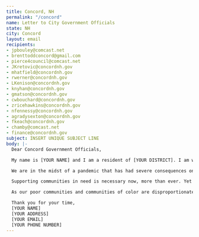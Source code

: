 ```yaml
---
title: Concord, NH
permalink: "/concord"
name: Letter to City Government Officials
state: NH
city: Concord
layout: email
recipients:
- jpbouley@comcast.net
- brenttoddconcord@gmail.com
- pierce4council@comcast.net
- JKretovic@concordnh.gov
- mhatfield@concordnh.gov
- rwerner@concordnh.gov
- LKenison@concordnh.gov
- knyhan@concordnh.gov
- gmatson@concordnh.gov
- cwbouchard@concordnh.gov
- zricehawkins@concordnh.gov
- nfennessy@concordnh.gov
- agradysexton@concordnh.gov
- fkeach@concordnh.gov
- chamby@comcast.net
- finance@concordnh.gov
subject: INSERT UNIQUE SUBJECT LINE
body: |-
  Dear Concord Government Officials,

  My name is [YOUR NAME] and I am a resident of [YOUR DISTRICT]. I am writing to demand that the City Council adopt a People’s Budget that prioritizes community wellbeing and redirects funding away from the police and towards social services that actually keep our community safe.

  We are in the midst of a pandemic that has had severe consequences on our city. As of April 2020, the unemployment rate in Merrimack County has skyrocketed to 15.8% of the labor force. According to Concord Coalition to End Homelessness we are “bracing for a new wave of homelessness.” The responsibility of solving this rising crisis cannot fall on outside organizations and private donors.

  Supporting communities in need is necessary now, more than ever. Yet the FY 2021 Budget would increase the Concord Police's budget by nearly a million dollars. Research shows that a living wage, access to holistic health services and treatment, educational opportunity, and stable housing are far more successful promoting community safety than police or prisons. As such, I demand more aggressive financial support be directed to those areas, particularly in response to the economic impact of COVID-19. I insist as a taxpayer of the city of Concord that funds be reallocated from the Concord Police to Human Services to ensure that the basic needs of all Concord citizens are met.

  As our poor communities and communities of color are disproportionate targets of police violence and disproportionately affected by the COVID-19 pandemic, the current proposed budget for 2021 that would increase the budget of the Concord Police is unacceptable. We must join the calls of those across the country to Defund The Police and demand a budget that adequately and ethically meets the needs of at-risk Concord residents during this trying and uncertain time, when livelihoods are on the line. I insist on a budget that supports community wellbeing, rather than empowers the police forces that tear them apart.

  Thank you for your time,
  [YOUR NAME]
  [YOUR ADDRESS]
  [YOUR EMAIL]
  [YOUR PHONE NUMBER]
---
```


